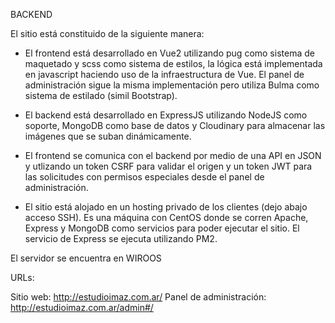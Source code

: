 BACKEND

El sitio está constituido de la siguiente manera:

- El frontend está desarrollado en Vue2 utilizando pug como sistema de maquetado y scss como sistema de estilos, la lógica está implementada en javascript haciendo uso de la infraestructura de Vue. El panel de administración sigue la misma implementación pero utiliza Bulma como sistema de estilado (simil Bootstrap).

- El backend está desarrollado en ExpressJS utilizando NodeJS como soporte, MongoDB como base de datos y Cloudinary para almacenar las imágenes que se suban dinámicamente.

- El frontend se comunica con el backend por medio de una API en JSON y utlizando un token CSRF para validar el origen y un token JWT para las solicitudes con permisos especiales desde el panel de administración.

- El sitio está alojado en un hosting privado de los clientes (dejo abajo acceso SSH). Es una máquina con CentOS donde se corren Apache, Express y MongoDB como servicios para poder ejecutar el sitio. El servicio de Express se ejecuta utilizando PM2.

El servidor se encuentra en WIROOS



URLs:

Sitio web: http://estudioimaz.com.ar/
Panel de administración: http://estudioimaz.com.ar/admin#/


